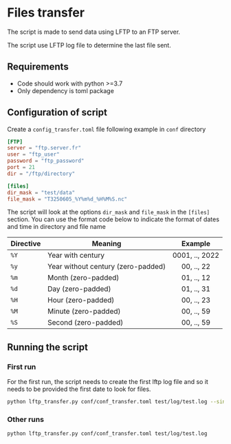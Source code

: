 # Files transfer

The script is made to send data using LFTP to an FTP server.

The script use LFTP log file to determine the last file sent.

## Requirements

- Code should work with python >=3.7
- Only dependency is toml package

## Configuration of script

Create a `config_transfer.toml` file following example in `conf` directory

```toml
[FTP]
server = "ftp.server.fr"
user = "ftp_user"
password = "ftp_password"
port = 21
dir = "/ftp/directory"

[files]
dir_mask = "test/data"
file_mask = "T3250605_%Y%m%d_%H%M%S.nc"
```

The script will look at the options `dir_mask` and `file_mask` in the `[files]` section. You can use the format code below to indicate the format of dates and time in directory and file name

| Directive | Meaning                            |    Example     |
| --------- | ---------------------------------- | :------------: |
| `%Y`      | Year with century                  | 0001, .., 2022 |
| `%y`      | Year without century (zero-padded) |   00, .., 22   |
| `%m`      | Month (zero-padded)                |   01, .., 12   |
| `%d`      | Day (zero-padded)                  |   01, .., 31   |
| `%H`      | Hour (zero-padded)                 |   00, .., 23   |
| `%M`      | Minute (zero-padded)               |   00, .., 59   |
| `%S`      | Second (zero-padded)               |   00, .., 59   |


## Running the script

### First run

For the first run, the script needs to create the first  lftp log file and so it needs to be provided the first date to look for files.

```bash
python lftp_transfer.py conf/conf_transfer.toml test/log/test.log --since '2023-01-15'
```

### Other runs

```bash
python lftp_transfer.py conf/conf_transfer.toml test/log/test.log
```





